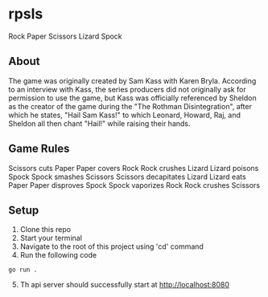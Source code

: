 # rpsls

Rock Paper Scissors Lizard Spock

## About

The game was originally created by Sam Kass with Karen Bryla. According to an interview with Kass, the series producers did not originally ask for permission to use the game, but Kass was officially referenced by Sheldon as the creator of the game during the "The Rothman Disintegration", after which he states, "Hail Sam Kass!" to which Leonard, Howard, Raj, and Sheldon all then chant "Hail!" while raising their hands.

## Game Rules

Scissors cuts Paper
Paper covers Rock
Rock crushes Lizard
Lizard poisons Spock
Spock smashes Scissors
Scissors decapitates Lizard
Lizard eats Paper
Paper disproves Spock
Spock vaporizes Rock
Rock crushes Scissors

## Setup

1. Clone this repo
2. Start your terminal
3. Navigate to the root of this project using 'cd' command
4. Run the following code

```
go run .
```

5. Th api server should successfully start at <http://localhost:8080>
